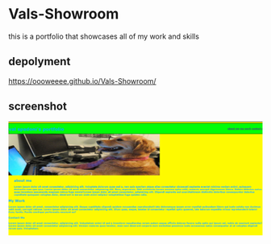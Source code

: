# Vals-Showroom
this is a portfolio that showcases all of my work and skills 
## depolyment 
https://oooweeee.github.io/Vals-Showroom/
## screenshot 
<img src="./assets/SCR1.png">
